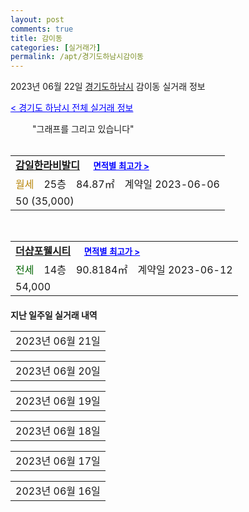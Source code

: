 ```yaml
---
layout: post
comments: true
title: 감이동
categories: [실거래가]
permalink: /apt/경기도하남시감이동
---
```


2023년 06월 22일 <a href="/apt/경기도하남시">경기도하남시</a> 감이동 실거래 정보

<a style="color: blue;" href="/apt/경기도하남시">< 경기도 하남시 전체 실거래 정보</a>

<script type="text/javascript">
  google.charts.load('current', {'packages':['corechart']});
  google.charts.setOnLoadCallback(drawChart);

  function drawChart() {
    var data = google.visualization.arrayToDataTable([['거래일', '매매', '전월세', '전매'], ['21-01', 1, 0, 0], ['21-02', 0, 3, 0], ['21-03', 0, 1, 0], ['21-04', 0, 1, 0], ['21-05', 0, 1, 0], ['21-06', 4, 6, 0], ['21-07', 2, 43, 0], ['21-08', 11, 46, 0], ['21-09', 34, 46, 0], ['21-10', 29, 44, 0], ['21-11', 11, 21, 0], ['21-12', 12, 20, 0], ['22-01', 11, 11, 0], ['22-02', 8, 14, 0], ['22-03', 8, 30, 0], ['22-04', 12, 29, 0], ['22-05', 10, 29, 0], ['22-06', 7, 9, 0], ['22-07', 3, 16, 0], ['22-08', 2, 29, 0], ['22-09', 2, 77, 0], ['22-10', 5, 69, 2], ['22-11', 2, 42, 0], ['22-12', 6, 52, 0], ['23-01', 16, 64, 0], ['23-02', 22, 62, 0], ['23-03', 31, 82, 0], ['23-04', 28, 90, 0], ['23-05', 21, 76, 0], ['23-06', 5, 26, 0]]);

    var options = {
      title: '최근 1년간 유형별 거래량 추이',
      legend: { position: 'bottom' }
    };

    setTimeout(function() {
        var chart = new google.visualization.LineChart(document.getElementById('columnchart_material'));
        chart.draw(data, (options));
        document.getElementById('loading').style.display = 'none';
    }, 200);

  }
</script>


<div id="loading" style="z-index:20; display: block; margin-left: 35px">"그래프를 그리고 있습니다"</div>
<div id="columnchart_material" style="width: 95%; margin-left: -35px; display: block"></div>
<!--<div style="width: 95%; margin-left: -35px; display: block">
      <script async src="https://pagead2.googlesyndication.com/pagead/js/adsbygoogle.js?client=ca-pub-3485438051770037"
          crossorigin="anonymous"></script>
      <ins class="adsbygoogle"
          style="display:block"
          data-ad-format="fluid"
          data-ad-layout-key="-fb+5w+4e-db+86"
          data-ad-client="ca-pub-3485438051770037"
          data-ad-slot="1827090281"></ins>
      <script>
          (adsbygoogle = window.adsbygoogle || []).push({});
      </script>
</div>-->
<br>
<table>
  <tr>
    <td colspan="4" style="font-weight: bold;"><a href="/apt/경기도하남시감이동감일한라비발디">감일한라비발디</a> &nbsp;&nbsp;&nbsp; <a style="color: blue; font-size: smaller;" href="/apt/경기도하남시감이동감일한라비발디">면적별 최고가 ></a></td>
  </tr>
    
  <tr>
    <td><a style="color: darkgoldenrod">월세</a></td>
    <td>25층</td>
    <td>84.87㎡</td>
    <td>계약일 2023-06-06</td>
  </tr>
  <tr>
    <td colspan="4">50 (35,000)</td>
  </tr>
    
</table>
<br>
<table>
  <tr>
    <td colspan="4" style="font-weight: bold;"><a href="/apt/경기도하남시감이동더샵포웰시티">더샵포웰시티</a> &nbsp;&nbsp;&nbsp; <a style="color: blue; font-size: smaller;" href="/apt/경기도하남시감이동더샵포웰시티">면적별 최고가 ></a></td>
  </tr>
    
  <tr>
    <td><a style="color: darkgreen">전세</a></td>
    <td>14층</td>
    <td>90.8184㎡</td>
    <td>계약일 2023-06-12</td>
  </tr>
  <tr>
    <td colspan="4">54,000</td>
  </tr>
    
</table>
    
<div style="margin-top: 20px; margin-bottom: 13px"><b>지난 일주일 실거래 내역</b></div>

  <table style="width: 100%; margin-bottom: 1px">
      <tr class="header">
        <td>2023년 06월 21일</td>
      </tr>
      <tr class="child" style="display: none">
        <td>
            
        <table>
          <tr>
            <td colspan="4" style="font-weight: bold;"><a href="https://search.naver.com/search.naver?query=감일한라비발디">감일한라비발디</a> &nbsp;&nbsp;&nbsp; <a style="color: blue; font-size: smaller;" href="/apt/경기도하남시감이동감일한라비발디">면적별 최고가 ></a></td>            
          </tr>

          <tr>
            <td><a style="color: blue">매매</a></td>
            <td>1층</td>
            <td>74.91㎡</td>
            <td>계약일 2023-06-01</td>
          </tr>
          <tr>
            <td colspan="4">77,500 (중개거래)</td>
          </tr>
    
        </table>
        <table style="margin-top: 5px">
          <tr>
            <td colspan="4" style="font-weight: bold;"><a href="https://search.naver.com/search.naver?query=더샵포웰시티">더샵포웰시티</a> &nbsp;&nbsp;&nbsp; <a style="color: blue; font-size: smaller;" href="/apt/경기도하남시감이동더샵포웰시티">면적별 최고가 ></a></td>            
          </tr>
    
          <tr>
            <td><a style="color: blue">매매</a></td>
            <td>27층</td>
            <td>90.8184㎡</td>
            <td>계약일 2023-05-31</td>
          </tr>
          <tr>
            <td colspan="4"><a style="color: red;">신고가 </a>107,000 (중개거래)<br>기존최고가 103,000</td>
          </tr>
    
          <tr>
            <td><a style="color: blue">매매</a></td>
            <td>14층</td>
            <td>90.8184㎡</td>
            <td>계약일 2023-05-24</td>
          </tr>
          <tr>
            <td colspan="4"><a style="color: red;">신고가 </a>103,000 (중개거래)<br>기존최고가 100,000</td>
          </tr>
    
        </table>
        <table style="margin-top: 5px">
          <tr>
            <td colspan="4" style="font-weight: bold;"><a href="https://search.naver.com/search.naver?query=포웰시티푸르지오라포레">포웰시티푸르지오라포레</a> &nbsp;&nbsp;&nbsp; <a style="color: blue; font-size: smaller;" href="/apt/경기도하남시감이동포웰시티푸르지오라포레">면적별 최고가 ></a></td>            
          </tr>
    
          <tr>
            <td><a style="color: darkgreen">전세</a></td>
            <td>6층</td>
            <td>99.6429㎡</td>
            <td>계약일 2023-06-18</td>
          </tr>
          <tr>
            <td colspan="4">65,000</td>
          </tr>
    
        </table>
    
        </td>
      </tr>
  </table>
    
  <table style="width: 100%; margin-bottom: 1px">
      <tr class="header">
        <td>2023년 06월 20일</td>
      </tr>
      <tr class="child" style="display: none">
        <td>
            
        <table>
          <tr>
            <td colspan="4" style="font-weight: bold;"><a href="https://search.naver.com/search.naver?query=감일에코앤e편한세상">감일에코앤e편한세상</a> &nbsp;&nbsp;&nbsp; <a style="color: blue; font-size: smaller;" href="/apt/경기도하남시감이동감일에코앤e편한세상">면적별 최고가 ></a></td>            
          </tr>

          <tr>
            <td><a style="color: blue">매매</a></td>
            <td>18층</td>
            <td>84.9853㎡</td>
            <td>계약일 2023-05-30</td>
          </tr>
          <tr>
            <td colspan="4"><a style="color: red;">신고가 </a>102,000 (중개거래)<br>기존최고가 97,700</td>
          </tr>
    
        </table>
        <table style="margin-top: 5px">
          <tr>
            <td colspan="4" style="font-weight: bold;"><a href="https://search.naver.com/search.naver?query=감일한라비발디">감일한라비발디</a> &nbsp;&nbsp;&nbsp; <a style="color: blue; font-size: smaller;" href="/apt/경기도하남시감이동감일한라비발디">면적별 최고가 ></a></td>            
          </tr>
    
          <tr>
            <td><a style="color: blue">매매</a></td>
            <td>22층</td>
            <td>84.92㎡</td>
            <td>계약일 2023-05-30</td>
          </tr>
          <tr>
            <td colspan="4">91,000 (중개거래)</td>
          </tr>
    
        </table>
        <table style="margin-top: 5px">
          <tr>
            <td colspan="4" style="font-weight: bold;"><a href="https://search.naver.com/search.naver?query=힐스테이트 포웰시티">힐스테이트 포웰시티</a> &nbsp;&nbsp;&nbsp; <a style="color: blue; font-size: smaller;" href="/apt/경기도하남시감이동힐스테이트포웰시티">면적별 최고가 ></a></td>            
          </tr>
    
          <tr>
            <td><a style="color: blue">매매</a></td>
            <td>12층</td>
            <td>84.4259㎡</td>
            <td>계약일 2023-06-05</td>
          </tr>
          <tr>
            <td colspan="4"><a style="color: red;">신고가 </a>106,500 (중개거래)<br>기존최고가 105,000</td>
          </tr>
    
        </table>
        <table style="margin-top: 5px">
          <tr>
            <td colspan="4" style="font-weight: bold;"><a href="https://search.naver.com/search.naver?query=감일에코앤e편한세상">감일에코앤e편한세상</a> &nbsp;&nbsp;&nbsp; <a style="color: blue; font-size: smaller;" href="/apt/경기도하남시감이동감일에코앤e편한세상">면적별 최고가 ></a></td>            
          </tr>
    
          <tr>
            <td><a style="color: darkgreen">전세</a></td>
            <td>24층</td>
            <td>77.9856㎡</td>
            <td>계약일 2023-05-18</td>
          </tr>
          <tr>
            <td colspan="4">50,000</td>
          </tr>
    
        </table>
        <table style="margin-top: 5px">
          <tr>
            <td colspan="4" style="font-weight: bold;"><a href="https://search.naver.com/search.naver?query=감일한라비발디">감일한라비발디</a> &nbsp;&nbsp;&nbsp; <a style="color: blue; font-size: smaller;" href="/apt/경기도하남시감이동감일한라비발디">면적별 최고가 ></a></td>            
          </tr>
    
          <tr>
            <td><a style="color: darkgreen">전세</a></td>
            <td>21층</td>
            <td>84.92㎡</td>
            <td>계약일 2023-06-17</td>
          </tr>
          <tr>
            <td colspan="4">47,000</td>
          </tr>
    
        </table>
        <table style="margin-top: 5px">
          <tr>
            <td colspan="4" style="font-weight: bold;"><a href="https://search.naver.com/search.naver?query=더샵포웰시티">더샵포웰시티</a> &nbsp;&nbsp;&nbsp; <a style="color: blue; font-size: smaller;" href="/apt/경기도하남시감이동더샵포웰시티">면적별 최고가 ></a></td>            
          </tr>
    
          <tr>
            <td><a style="color: darkgreen">전세</a></td>
            <td>14층</td>
            <td>90.8184㎡</td>
            <td>계약일 2023-06-10</td>
          </tr>
          <tr>
            <td colspan="4">53,000</td>
          </tr>
    
        </table>
        <table style="margin-top: 5px">
          <tr>
            <td colspan="4" style="font-weight: bold;"><a href="https://search.naver.com/search.naver?query=포웰시티푸르지오라포레">포웰시티푸르지오라포레</a> &nbsp;&nbsp;&nbsp; <a style="color: blue; font-size: smaller;" href="/apt/경기도하남시감이동포웰시티푸르지오라포레">면적별 최고가 ></a></td>            
          </tr>
    
          <tr>
            <td><a style="color: darkgreen">전세</a></td>
            <td>12층</td>
            <td>99.6429㎡</td>
            <td>계약일 2023-06-10</td>
          </tr>
          <tr>
            <td colspan="4">60,000</td>
          </tr>
    
          <tr>
            <td><a style="color: darkgreen">전세</a></td>
            <td>25층</td>
            <td>99.6429㎡</td>
            <td>계약일 2023-06-18</td>
          </tr>
          <tr>
            <td colspan="4">65,000</td>
          </tr>
    
        </table>
    
        </td>
      </tr>
  </table>
    
  <table style="width: 100%; margin-bottom: 1px">
      <tr class="header">
        <td>2023년 06월 19일</td>
      </tr>
      <tr class="child" style="display: none">
        <td>
            
        <table>
          <tr>
            <td colspan="4" style="font-weight: bold;"><a href="https://search.naver.com/search.naver?query=실거래정보없음">실거래정보없음</a> &nbsp;&nbsp;&nbsp; <a style="color: blue; font-size: smaller;" href="/apt/{real_region}감이동{name_without_space}"></a></td>            
          </tr>

        </table>
    
        </td>
      </tr>
  </table>
    
  <table style="width: 100%; margin-bottom: 1px">
      <tr class="header">
        <td>2023년 06월 18일</td>
      </tr>
      <tr class="child" style="display: none">
        <td>
            
        <table>
          <tr>
            <td colspan="4" style="font-weight: bold;"><a href="https://search.naver.com/search.naver?query=감일한라비발디">감일한라비발디</a> &nbsp;&nbsp;&nbsp; <a style="color: blue; font-size: smaller;" href="/apt/경기도하남시감이동감일한라비발디">면적별 최고가 ></a></td>            
          </tr>

          <tr>
            <td><a style="color: blue">매매</a></td>
            <td>19층</td>
            <td>84.87㎡</td>
            <td>계약일 2023-06-15</td>
          </tr>
          <tr>
            <td colspan="4">88,500 (중개거래)</td>
          </tr>
    
        </table>
        <table style="margin-top: 5px">
          <tr>
            <td colspan="4" style="font-weight: bold;"><a href="https://search.naver.com/search.naver?query=포웰시티푸르지오라포레">포웰시티푸르지오라포레</a> &nbsp;&nbsp;&nbsp; <a style="color: blue; font-size: smaller;" href="/apt/경기도하남시감이동포웰시티푸르지오라포레">면적별 최고가 ></a></td>            
          </tr>
    
          <tr>
            <td><a style="color: blue">매매</a></td>
            <td>17층</td>
            <td>90.2406㎡</td>
            <td>계약일 2023-05-31</td>
          </tr>
          <tr>
            <td colspan="4">100,000 (중개거래)</td>
          </tr>
    
        </table>
        <table style="margin-top: 5px">
          <tr>
            <td colspan="4" style="font-weight: bold;"><a href="https://search.naver.com/search.naver?query=감일스타힐스">감일스타힐스</a> &nbsp;&nbsp;&nbsp; <a style="color: blue; font-size: smaller;" href="/apt/경기도하남시감이동감일스타힐스">면적별 최고가 ></a></td>            
          </tr>
    
          <tr>
            <td><a style="color: darkgreen">전세</a></td>
            <td>6층</td>
            <td>74.73㎡</td>
            <td>계약일 2023-06-15</td>
          </tr>
          <tr>
            <td colspan="4">55,000</td>
          </tr>
    
        </table>
        <table style="margin-top: 5px">
          <tr>
            <td colspan="4" style="font-weight: bold;"><a href="https://search.naver.com/search.naver?query=감일한라비발디">감일한라비발디</a> &nbsp;&nbsp;&nbsp; <a style="color: blue; font-size: smaller;" href="/apt/경기도하남시감이동감일한라비발디">면적별 최고가 ></a></td>            
          </tr>
    
          <tr>
            <td><a style="color: darkgreen">전세</a></td>
            <td>6층</td>
            <td>84.87㎡</td>
            <td>계약일 2023-06-16</td>
          </tr>
          <tr>
            <td colspan="4">50,000</td>
          </tr>
    
        </table>
    
        </td>
      </tr>
  </table>
    
  <table style="width: 100%; margin-bottom: 1px">
      <tr class="header">
        <td>2023년 06월 17일</td>
      </tr>
      <tr class="child" style="display: none">
        <td>
            
        <table>
          <tr>
            <td colspan="4" style="font-weight: bold;"><a href="https://search.naver.com/search.naver?query=실거래정보없음">실거래정보없음</a> &nbsp;&nbsp;&nbsp; <a style="color: blue; font-size: smaller;" href="/apt/{real_region}감이동{name_without_space}"></a></td>            
          </tr>

        </table>
    
        </td>
      </tr>
  </table>
    
  <table style="width: 100%; margin-bottom: 1px">
      <tr class="header">
        <td>2023년 06월 16일</td>
      </tr>
      <tr class="child" style="display: none">
        <td>
            
        <table>
          <tr>
            <td colspan="4" style="font-weight: bold;"><a href="https://search.naver.com/search.naver?query=감일파크센트레빌">감일파크센트레빌</a> &nbsp;&nbsp;&nbsp; <a style="color: blue; font-size: smaller;" href="/apt/경기도하남시감이동감일파크센트레빌">면적별 최고가 ></a></td>            
          </tr>

          <tr>
            <td><a style="color: darkgreen">전세</a></td>
            <td>2층</td>
            <td>84.88㎡</td>
            <td>계약일 2023-06-06</td>
          </tr>
          <tr>
            <td colspan="4"><a style="color: red;">신고가 </a>51,000<br>기존최고가 49,000</td>
          </tr>
    
        </table>
        <table style="margin-top: 5px">
          <tr>
            <td colspan="4" style="font-weight: bold;"><a href="https://search.naver.com/search.naver?query=감일한라비발디">감일한라비발디</a> &nbsp;&nbsp;&nbsp; <a style="color: blue; font-size: smaller;" href="/apt/경기도하남시감이동감일한라비발디">면적별 최고가 ></a></td>            
          </tr>
    
          <tr>
            <td><a style="color: darkgreen">전세</a></td>
            <td>16층</td>
            <td>84.87㎡</td>
            <td>계약일 2023-06-08</td>
          </tr>
          <tr>
            <td colspan="4">48,000</td>
          </tr>
    
        </table>
        <table style="margin-top: 5px">
          <tr>
            <td colspan="4" style="font-weight: bold;"><a href="https://search.naver.com/search.naver?query=힐스테이트 포웰시티">힐스테이트 포웰시티</a> &nbsp;&nbsp;&nbsp; <a style="color: blue; font-size: smaller;" href="/apt/경기도하남시감이동힐스테이트포웰시티">면적별 최고가 ></a></td>            
          </tr>
    
          <tr>
            <td><a style="color: darkgreen">전세</a></td>
            <td>2층</td>
            <td>84.4259㎡</td>
            <td>계약일 2023-06-15</td>
          </tr>
          <tr>
            <td colspan="4">48,000</td>
          </tr>
    
        </table>
    
        </td>
      </tr>
  </table>
    

